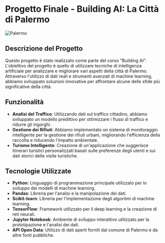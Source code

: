 # Progetto Finale - Building AI: La Città di Palermo

![Palermo](https://www.sicilia.info/wp-content/uploads/sites/91/palermo-hd.jpg)

## Descrizione del Progetto

Questo progetto è stato realizzato come parte del corso "Building AI". L'obiettivo del progetto è quello di utilizzare tecniche di intelligenza artificiale per analizzare e migliorare vari aspetti della città di Palermo. Attraverso l'utilizzo di dati reali e strumenti avanzati di machine learning, abbiamo sviluppato soluzioni innovative per affrontare alcune delle sfide più significative della città.

## Funzionalità

- **Analisi del Traffico**: Utilizzando dati sul traffico cittadino, abbiamo sviluppato un modello predittivo per ottimizzare i flussi di traffico e ridurre gli ingorghi.
- **Gestione dei Rifiuti**: Abbiamo implementato un sistema di monitoraggio intelligente per la gestione dei rifiuti urbani, migliorando l'efficienza della raccolta e riducendo l'impatto ambientale.
- **Turismo Intelligente**: Creazione di un'applicazione che suggerisce itinerari turistici personalizzati basati sulle preferenze degli utenti e sui dati storici delle visite turistiche.

## Tecnologie Utilizzate

- **Python**: Linguaggio di programmazione principale utilizzato per lo sviluppo dei modelli di machine learning.
- **Pandas**: Libreria per l'analisi e la manipolazione dei dati.
- **Scikit-learn**: Libreria per l'implementazione degli algoritmi di machine learning.
- **TensorFlow**: Framework utilizzato per il deep learning e la creazione di reti neurali.
- **Jupyter Notebook**: Ambiente di sviluppo interattivo utilizzato per la prototipazione e l'analisi dei dati.
- **API Open Data**: Utilizzo di dati aperti forniti dal comune di Palermo e da altre fonti pubbliche.


